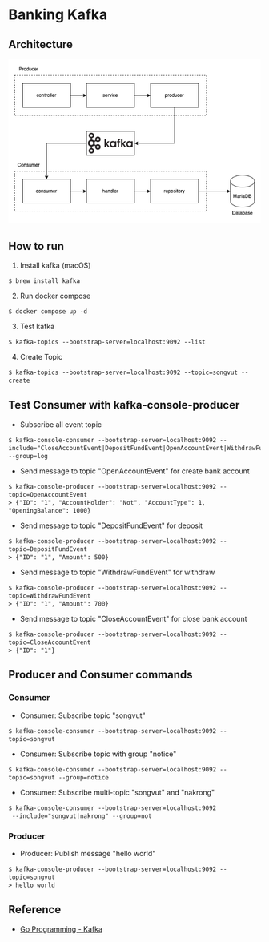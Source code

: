 # Banking Kafka

## Architecture

![architecture](./doc/architecture.png)

## How to run

1. Install kafka (macOS)
```
$ brew install kafka
```

2. Run docker compose
```
$ docker compose up -d
```

3. Test kafka
```
$ kafka-topics --bootstrap-server=localhost:9092 --list
```

4. Create Topic
```
$ kafka-topics --bootstrap-server=localhost:9092 --topic=songvut --create
```

## Test Consumer with kafka-console-producer

- Subscribe all event topic
```
$ kafka-console-consumer --bootstrap-server=localhost:9092 --include="CloseAccountEvent|DepositFundEvent|OpenAccountEvent|WithdrawFundEvent" --group=log
```

- Send message to topic "OpenAccountEvent" for create bank account
```
$ kafka-console-producer --bootstrap-server=localhost:9092 --topic=OpenAccountEvent
> {"ID": "1", "AccountHolder": "Not", "AccountType": 1, "OpeningBalance": 1000}
```

- Send message to topic "DepositFundEvent" for deposit
```
$ kafka-console-producer --bootstrap-server=localhost:9092 --topic=DepositFundEvent
> {"ID": "1", "Amount": 500}
```

-  Send message to topic "WithdrawFundEvent" for withdraw
```
$ kafka-console-producer --bootstrap-server=localhost:9092 --topic=WithdrawFundEvent
> {"ID": "1", "Amount": 700}
```

- Send message to topic "CloseAccountEvent" for close bank account
```
$ kafka-console-producer --bootstrap-server=localhost:9092 --topic=CloseAccountEvent
> {"ID": "1"}
```

## Producer and Consumer commands

### Consumer

- Consumer: Subscribe topic "songvut"
```
$ kafka-console-consumer --bootstrap-server=localhost:9092 --topic=songvut
```

- Consumer: Subscribe topic with group "notice"
```
$ kafka-console-consumer --bootstrap-server=localhost:9092 --topic=songvut --group=notice
```

- Consumer: Subscribe multi-topic "songvut" and "nakrong"
```
$ kafka-console-consumer --bootstrap-server=localhost:9092
 --include="songvut|nakrong" --group=not
```

### Producer

- Producer: Publish message "hello world"
```
$ kafka-console-producer --bootstrap-server=localhost:9092 --topic=songvut
> hello world
```

## Reference
- [Go Programming - Kafka](https://www.youtube.com/watch?v=RjtIdUOpH04&list=PLyZTXfAT27ib7T9Eg3qhvDE5rgvjQk4OL&index=2)